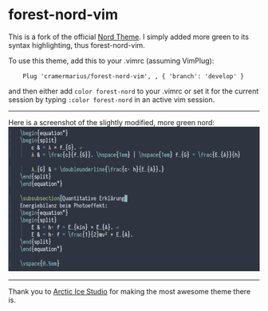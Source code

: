 # forest-nord-vim

This is a fork of the official [Nord Theme](https://github.com/arcticicestudio/nord-vim).
I simply added more green to its syntax highlighting, thus forest-nord-vim.

To use this theme, add this to your .vimrc (assuming VimPlug):
```
	Plug 'cramermarius/forest-nord-vim', , { 'branch': 'develop' }
```
and then either add `color forest-nord` to your .vimrc or set it for the current session
by typing `:color forest-nord` in an active vim session.

---
Here is a screenshot of the slightly modified, more green nord:
![](screenshot.png)

---

Thank you to [Arctic Ice Studio](arcticicestudio.com) for making the most awesome theme
there is.
